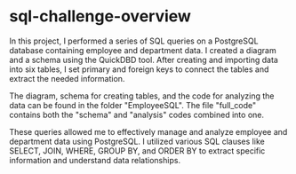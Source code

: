 # sql-challenge-overview
In this project, I performed a series of SQL queries on a PostgreSQL database containing employee and department data. I created a diagram and a schema using the QuickDBD tool. After creating and importing data into six tables, I set primary and foreign keys to connect the tables and extract the needed information.

The diagram, schema for creating tables, and the code for analyzing the data can be found in the folder "EmployeeSQL". The file "full_code" contains both the "schema" and "analysis" codes combined into one.

These queries allowed me to effectively manage and analyze employee and department data using PostgreSQL. I utilized various SQL clauses like SELECT, JOIN, WHERE, GROUP BY, and ORDER BY to extract specific information and understand data relationships.
